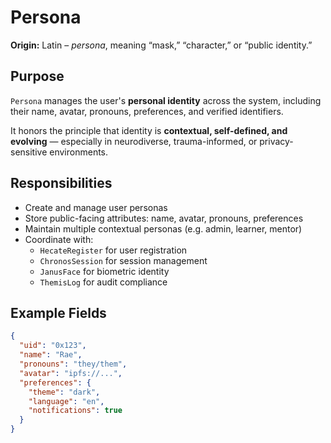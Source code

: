 # Persona

**Origin:** Latin – _persona_, meaning “mask,” “character,” or “public identity.”

## Purpose

`Persona` manages the user's **personal identity** across the system, including their name, avatar, pronouns, preferences, and verified identifiers.

It honors the principle that identity is **contextual, self-defined, and evolving** — especially in neurodiverse, trauma-informed, or privacy-sensitive environments.

## Responsibilities

- Create and manage user personas
- Store public-facing attributes: name, avatar, pronouns, preferences
- Maintain multiple contextual personas (e.g. admin, learner, mentor)
- Coordinate with:
  - `HecateRegister` for user registration
  - `ChronosSession` for session management
  - `JanusFace` for biometric identity
  - `ThemisLog` for audit compliance

## Example Fields

```json
{
  "uid": "0x123",
  "name": "Rae",
  "pronouns": "they/them",
  "avatar": "ipfs://...",
  "preferences": {
    "theme": "dark",
    "language": "en",
    "notifications": true
  }
}
```

